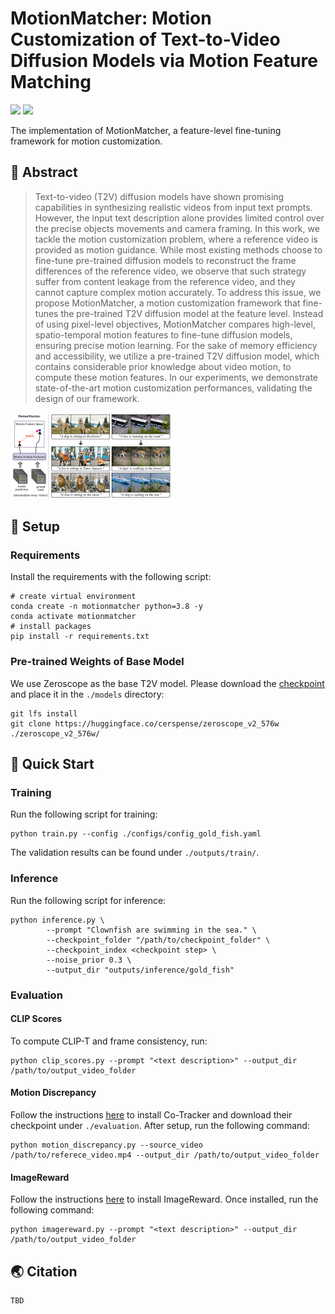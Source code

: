 # MotionMatcher: Motion Customization of Text-to-Video Diffusion Models via Motion Feature Matching

<a href="TBD"><img src="https://img.shields.io/static/v1?label=Project&message=Website&color=blue"></a> <a href="TBD"><img src="https://img.shields.io/badge/arXiv-2311.17009-b31b1b.svg"></a>

The implementation of MotionMatcher, a feature-level fine-tuning framework for motion customization.

## 📖 Abstract

> Text-to-video (T2V) diffusion models have shown promising capabilities in synthesizing realistic videos from input text prompts. However, the input text description alone provides limited control over the precise objects movements and camera framing. In this work, we tackle the motion customization problem, where a reference video is provided as motion guidance. While most existing methods choose to fine-tune pre-trained diffusion models to reconstruct the frame differences of the reference video, we observe that such strategy suffer from content leakage from the reference video, and they cannot capture complex motion accurately. To address this issue, we propose MotionMatcher, a motion customization framework that fine-tunes the pre-trained T2V diffusion model at the feature level. Instead of using pixel-level objectives, MotionMatcher compares high-level, spatio-temporal motion features to fine-tune diffusion models, ensuring precise motion learning. For the sake of memory efficiency and accessibility, we utilize a pre-trained T2V diffusion model, which contains considerable prior knowledge about video motion, to compute these motion features. In our experiments, we demonstrate state-of-the-art motion customization performances, validating the design of our framework.

<img src="resources/demo.jpg" alt="Method overview" style="zoom:25%;" />

## 🔧 Setup

### Requirements

Install the requirements with the following script:

```shell
# create virtual environment
conda create -n motionmatcher python=3.8 -y
conda activate motionmatcher
# install packages
pip install -r requirements.txt
```

### Pre-trained Weights of Base Model

We use Zeroscope as the base T2V model. Please download the [checkpoint](https://huggingface.co/cerspense/zeroscope_v2_576w) and place it in the `./models` directory:

```shell
git lfs install
git clone https://huggingface.co/cerspense/zeroscope_v2_576w ./zeroscope_v2_576w/
```

## 🎈 Quick Start


### Training

Run the following script for training:
```shell
python train.py --config ./configs/config_gold_fish.yaml
```
The validation results can be found under `./outputs/train/`.

### Inference

Run the following script for inference:
```shell
python inference.py \
        --prompt "Clownfish are swimming in the sea." \
        --checkpoint_folder "/path/to/checkpoint_folder" \
        --checkpoint_index <checkpoint step> \
        --noise_prior 0.3 \
        --output_dir "outputs/inference/gold_fish"
```

### Evaluation

#### CLIP Scores

To compute CLIP-T and frame consistency, run:

```shell
python clip_scores.py --prompt "<text description>" --output_dir /path/to/output_video_folder
```

#### Motion Discrepancy

Follow the instructions [here](https://github.com/facebookresearch/co-tracker) to install Co-Tracker and download their checkpoint under `./evaluation`. After setup, run the following command:

```shell
python motion_discrepancy.py --source_video /path/to/referece_video.mp4 --output_dir /path/to/output_video_folder
```

#### ImageReward

Follow the instructions [here](https://github.com/THUDM/ImageReward.git) to install ImageReward. Once installed, run the following command:

```shell
python imagereward.py --prompt "<text description>" --output_dir /path/to/output_video_folder
```

## 🌏 Citation

```
TBD
```
